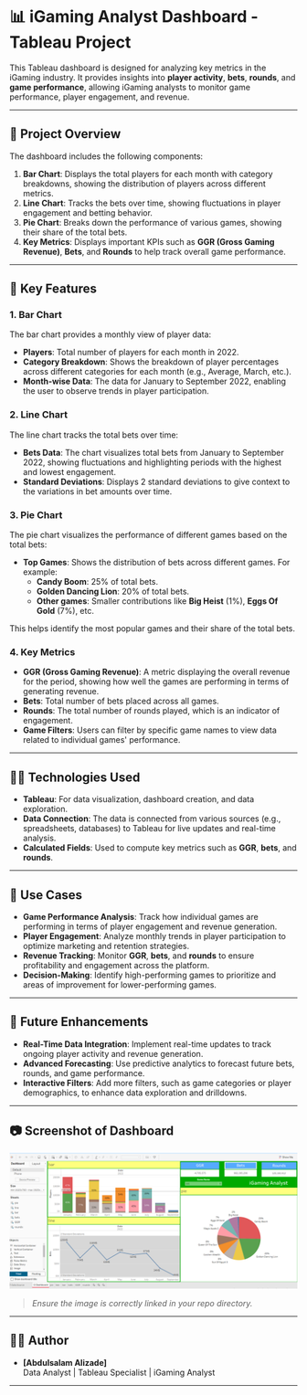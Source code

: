 # 📊 iGaming Analyst Dashboard - Tableau Project

This Tableau dashboard is designed for analyzing key metrics in the iGaming industry. It provides insights into **player activity**, **bets**, **rounds**, and **game performance**, allowing iGaming analysts to monitor game performance, player engagement, and revenue.

---

## 📁 Project Overview

The dashboard includes the following components:

1. **Bar Chart**: Displays the total players for each month with category breakdowns, showing the distribution of players across different metrics.
2. **Line Chart**: Tracks the bets over time, showing fluctuations in player engagement and betting behavior.
3. **Pie Chart**: Breaks down the performance of various games, showing their share of the total bets.
4. **Key Metrics**: Displays important KPIs such as **GGR (Gross Gaming Revenue)**, **Bets**, and **Rounds** to help track overall game performance.

---

## 🔑 Key Features

### 1. **Bar Chart**
The bar chart provides a monthly view of player data:
- **Players**: Total number of players for each month in 2022.
- **Category Breakdown**: Shows the breakdown of player percentages across different categories for each month (e.g., Average, March, etc.).
- **Month-wise Data**: The data for January to September 2022, enabling the user to observe trends in player participation.

### 2. **Line Chart**
The line chart tracks the total bets over time:
- **Bets Data**: The chart visualizes total bets from January to September 2022, showing fluctuations and highlighting periods with the highest and lowest engagement.
- **Standard Deviations**: Displays 2 standard deviations to give context to the variations in bet amounts over time.

### 3. **Pie Chart**
The pie chart visualizes the performance of different games based on the total bets:
- **Top Games**: Shows the distribution of bets across different games. For example:
  - **Candy Boom**: 25% of total bets.
  - **Golden Dancing Lion**: 20% of total bets.
  - **Other games**: Smaller contributions like **Big Heist** (1%), **Eggs Of Gold** (7%), etc.
  
This helps identify the most popular games and their share of the total bets.

### 4. **Key Metrics**
- **GGR (Gross Gaming Revenue)**: A metric displaying the overall revenue for the period, showing how well the games are performing in terms of generating revenue.
- **Bets**: Total number of bets placed across all games.
- **Rounds**: The total number of rounds played, which is an indicator of engagement.
- **Game Filters**: Users can filter by specific game names to view data related to individual games' performance.

---

## 🧑‍💻 Technologies Used

- **Tableau**: For data visualization, dashboard creation, and data exploration.
- **Data Connection**: The data is connected from various sources (e.g., spreadsheets, databases) to Tableau for live updates and real-time analysis.
- **Calculated Fields**: Used to compute key metrics such as **GGR**, **bets**, and **rounds**.

---

## 🚀 Use Cases

- **Game Performance Analysis**: Track how individual games are performing in terms of player engagement and revenue generation.
- **Player Engagement**: Analyze monthly trends in player participation to optimize marketing and retention strategies.
- **Revenue Tracking**: Monitor **GGR**, **bets**, and **rounds** to ensure profitability and engagement across the platform.
- **Decision-Making**: Identify high-performing games to prioritize and areas of improvement for lower-performing games.

---

## 🧠 Future Enhancements

- **Real-Time Data Integration**: Implement real-time updates to track ongoing player activity and revenue generation.
- **Advanced Forecasting**: Use predictive analytics to forecast future bets, rounds, and game performance.
- **Interactive Filters**: Add more filters, such as game categories or player demographics, to enhance data exploration and drilldowns.

---

## 📷 Screenshot of Dashboard

![iGaming Dashboard](./Tableau_IgamingAnalyst_Dashboard.SS.png)

> *Ensure the image is correctly linked in your repo directory.*

---

## 🧑‍💼 Author

- **[Abdulsalam Alizade]**  
Data Analyst | Tableau Specialist | iGaming Analyst

---

